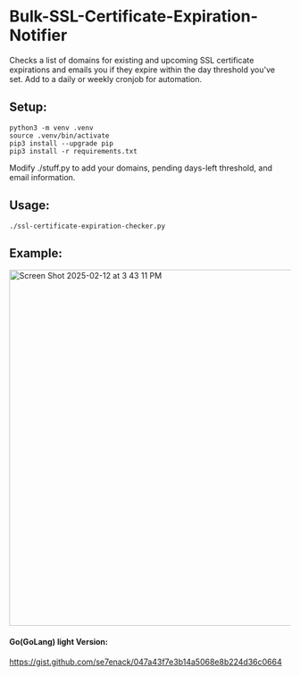 # Bulk-SSL-Certificate-Expiration-Notifier
Checks a list of domains for existing and upcoming SSL certificate expirations and emails you if they expire within the day threshold you've set. Add to a daily or weekly cronjob for automation.

## Setup:
```
python3 -m venv .venv
source .venv/bin/activate
pip3 install --upgrade pip
pip3 install -r requirements.txt
```

Modify ./stuff.py to add your domains, pending days-left threshold, and email information.


## Usage: 
```./ssl-certificate-expiration-checker.py```

## Example:
<img width="638" alt="Screen Shot 2025-02-12 at 3 43 11 PM" src="https://github.com/user-attachments/assets/4a7369f0-774b-4f7b-857e-0f45dea8d1f0" />





   
#### Go(GoLang) light Version:
https://gist.github.com/se7enack/047a43f7e3b14a5068e8b224d36c0664
